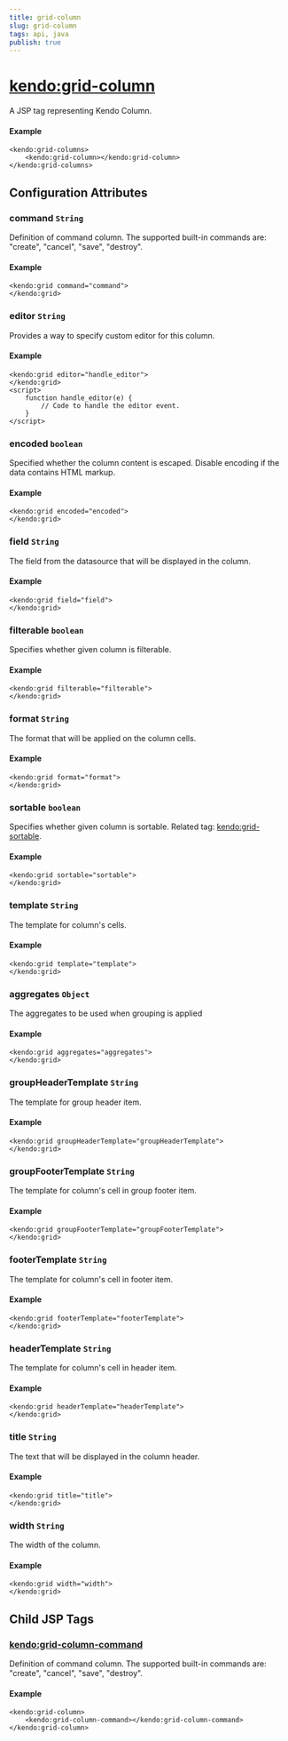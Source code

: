 ```yaml
---
title: grid-column
slug: grid-column
tags: api, java
publish: true
---
```


# <kendo:grid-column>
A JSP tag representing Kendo Column.

#### Example
    <kendo:grid-columns>
        <kendo:grid-column></kendo:grid-column>
    </kendo:grid-columns>


## Configuration Attributes


### command `String`

Definition of command column. The supported built-in commands are: "create", "cancel", "save", "destroy".

#### Example
    <kendo:grid command="command">
    </kendo:grid>



### editor `String`

Provides a way to specify custom editor for this column.

#### Example
    <kendo:grid editor="handle_editor">
    </kendo:grid>
    <script>
        function handle_editor(e) {
            // Code to handle the editor event.
        }
    </script>



### encoded `boolean`

Specified whether the column content is escaped. Disable encoding if the data contains HTML markup.

#### Example
    <kendo:grid encoded="encoded">
    </kendo:grid>



### field `String`

The field from the datasource that will be displayed in the column.

#### Example
    <kendo:grid field="field">
    </kendo:grid>



### filterable `boolean`

Specifies whether given column is filterable.

#### Example
    <kendo:grid filterable="filterable">
    </kendo:grid>



### format `String`

The format that will be applied on the column cells.

#### Example
    <kendo:grid format="format">
    </kendo:grid>



### sortable `boolean`

Specifies whether given column is sortable. Related tag: [<kendo:grid-sortable>](#kendo-grid-sortable). 

#### Example
    <kendo:grid sortable="sortable">
    </kendo:grid>



### template `String`

The template for column's cells.

#### Example
    <kendo:grid template="template">
    </kendo:grid>



### aggregates `Object`

The aggregates to be used when grouping is applied

#### Example
    <kendo:grid aggregates="aggregates">
    </kendo:grid>



### groupHeaderTemplate `String`

The template for group header item.

#### Example
    <kendo:grid groupHeaderTemplate="groupHeaderTemplate">
    </kendo:grid>



### groupFooterTemplate `String`

The template for column's cell in group footer item.

#### Example
    <kendo:grid groupFooterTemplate="groupFooterTemplate">
    </kendo:grid>



### footerTemplate `String`

The template for column's cell in footer item.

#### Example
    <kendo:grid footerTemplate="footerTemplate">
    </kendo:grid>



### headerTemplate `String`

The template for column's cell in header item.

#### Example
    <kendo:grid headerTemplate="headerTemplate">
    </kendo:grid>



### title `String`

The text that will be displayed in the column header.

#### Example
    <kendo:grid title="title">
    </kendo:grid>



### width `String`

The width of the column.

#### Example
    <kendo:grid width="width">
    </kendo:grid>



## Child JSP Tags

### [<kendo:grid-column-command>](/api/wrappers/jsp/grid/column-command)

Definition of command column. The supported built-in commands are: "create", "cancel", "save", "destroy".

#### Example

    <kendo:grid-column>
        <kendo:grid-column-command></kendo:grid-column-command>
    </kendo:grid-column>
  
